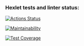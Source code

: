 ### Hexlet tests and linter status:
[![Actions Status](https://github.com/KonstKazan/php-project-57/actions/workflows/hexlet-check.yml/badge.svg)](https://github.com/KonstKazan/php-project-57/actions)

[![Maintainability](https://api.codeclimate.com/v1/badges/339dd3f0d5581e392ffe/maintainability)](https://codeclimate.com/github/KonstKazan/php-project-57/maintainability)

[![Test Coverage](https://api.codeclimate.com/v1/badges/339dd3f0d5581e392ffe/test_coverage)](https://codeclimate.com/github/KonstKazan/php-project-57/test_coverage)
